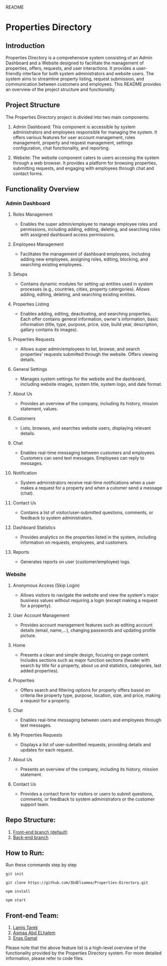 README

# Properties Directory

## Introduction
Properties Directory is a comprehensive system consisting of an Admin Dashboard and a Website designed to facilitate the management of properties, offers, requests, and user interactions. It provides a user-friendly interface for both system administrators and website users. The system aims to streamline property listing, request submission, and communication between customers and employees. This README provides an overview of the project structure and functionality.

## Project Structure
The Properties Directory project is divided into two main components:

1. Admin Dashboard: This component is accessible by system administrators and employees responsible for managing the system. It offers various features for user account management, roles management, property and request management, settings configuration, chat functionality, and reporting.

2. Website: The website component caters to users accessing the system through a web browser. It provides a platform for browsing properties, submitting requests, and engaging with employees through chat and contact forms.

## Functionality Overview

### Admin Dashboard

1. Roles Management
   - Enables the super admin/employee to manage employee roles and permissions, including adding, editing, deleting, and searching roles with assigned dashboard access permissions.

2. Employees Management
   - Facilitates the management of dashboard employees, including adding new employees, assigning roles, editing, blocking, and searching existing employees.

3. Setups
   - Contains dynamic modules for setting up entities used in system processes (e.g., countries, cities, property catergories). Allows adding, editing, deleting, and searching existing entities.

4. Properties Listing
   - Enables adding, editing, deactivating, and searching properties. Each offer contains general information, owner's information, basic information (title, type, purpose, price, size, build year, description, gallary contains its images).

5. Properties Requests
   - Allows super admin/employees to list, browse, and search properties' requests submitted through the website. Offers viewing details.

6. General Settings
   - Manages system settings for the website and the dashboard, including website images, system title, system logo, and date format.

7. About Us
   - Provides an overview of the company, including its history, mission statement, values.

8. Customers
   - Lists, browses, and searches website users, displaying relevant details.

9. Chat
    - Enables real-time messaging between customers and employees. Customers can send text messages. Employees can reply to messages.

10. Notification
    - System administrators receive real-time notifications when a user makes a request for a property and when a cutomer send a message (chat).

11. Contact Us
    - Contains a list of visitor/user-submitted questions, comments, or feedback to system administrators.

12. Dashboard Statistics
    - Provides analytics on the properties listed in the system, including information on requests, employees, and customers.

13. Reports
    - Generates reports on user (customer/employee) logs.

### Website
1. Anonymous Access (Skip Login)
   - Allows visitors to navigate the website and view the system's major business values without requiring a login (except making a request for a property).

2. User Account Management
   - Provides account management features such as editing account details (email, name,...), changing passwords and updating profile picture.

3. Home
   - Presents a clean and simple design, focusing on page content. Includes sections such as major function sections (header with search by title for a property, about us and statistics, categories, last added properties).

4. Properties
   - Offers search and filtering options for property offers based on criteria like property type, purpose, location, size, and price, making a request for a property.

5. Chat
   - Enables real-time messaging between users and employees through text messages.

6. My Properties Requests
   - Displays a list of user-submitted requests, providing details and updates for each request.

7. About Us
   - Presents an overview of the company, including its history, mission statement.

8. Contact Us
   - Provides a contact form for visitors or users to submit questions, comments, or feedback to system administrators or the customer support team.

## Repo Structure:
1. [Front-end branch (default)](https://github.com/3bdElsamea/Properties-Directory/tree/frontend)
2. [Back-end branch](https://github.com/3bdElsamea/Properties-Directory/tree/backend)

## How to Run:
Run these commands step by step

```
git init
```

```
git clone https://github.com/3bdElsamea/Properties-Directory.git
```

```
npm install
```

```
npm start
```


## Front-end Team:
1. [Lamis Tarek](https://github.com/LamisTarek)
2. [Asmaa Abd ELhalem](https://github.com/asmaa388)
3. [Enas Gamal](https://github.com/enasgamal9)


Please note that the above feature list is a high-level overview of the functionality provided by the Properties Directory system. For more detailed information, please refer to code files.